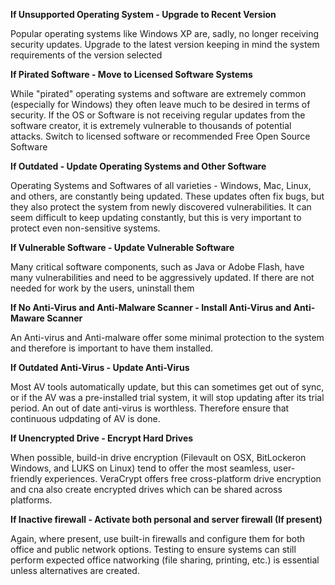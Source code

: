
**If Unsupported Operating System - Upgrade to Recent Version**

Popular operating systems like Windows XP are, sadly, no longer receiving security updates. Upgrade to the latest version keeping in mind the system requirements of the version selected


**If Pirated Software - Move to Licensed Software Systems**

While "pirated" operating systems and software are extremely common (especially for Windows) they often leave much to be desired in terms of security.  If the OS or Software is not receiving regular updates from the software creator, it is extremely vulnerable to thousands of potential attacks. Switch to licensed software or recommended Free Open Source Software

**If Outdated - Update Operating Systems and Other Software**

Operating Systems and Softwares of all varieties - Windows, Mac, Linux, and others, are constantly being updated.  These updates often fix bugs, but they also protect the system from newly discovered vulnerabilities.  It can seem difficult to keep updating constantly, but this is very important to protect even non-sensitive systems.

**If Vulnerable Software - Update Vulnerable Software**

Many critical software components, such as Java or Adobe Flash, have many vulnerabilities and need to be aggressively updated. If there are not needed for work by the users, uninstall them

**If No Anti-Virus and Anti-Malware Scanner - Install Anti-Virus and Anti-Maware Scanner**

An Anti-virus and Anti-malware offer some minimal protection to the system and therefore is important to have them installed.

**If Outdated Anti-Virus - Update Anti-Virus**

Most AV tools automatically update, but this can sometimes get out of sync, or if the AV was a pre-installed trial system, it will stop updating after its trial period.  An out of date anti-virus is worthless. Therefore ensure that continuous udpdating of AV is done.

**If Unencrypted Drive  - Encrypt Hard Drives**

When possible, build-in drive encryption (Filevault on OSX, BitLockeron Windows, and LUKS on Linux) tend to offer the most seamless, user-friendly experiences. VeraCrypt offers free cross-platform drive encryption and cna also create encrypted drives which can be shared across platforms.

**If Inactive firewall - Activate both personal and server firewall (If present)**

Again, where present, use built-in firewalls and configure them for both office and public network options. Testing to ensure systems can still perform expected office natworking (file sharing, printing, etc.) is essential unless alternatives are created.
